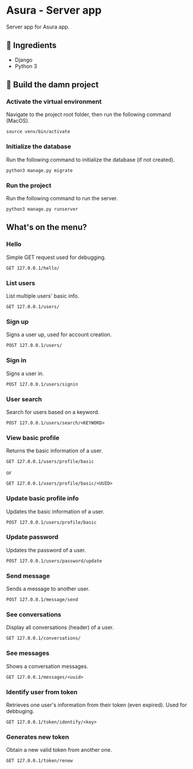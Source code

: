 # Asura - Server app
Server app for Asura app.

## 🍔 Ingredients
- Django
- Python 3

## 🏈 Build the damn project
### Activate the virtual environment
Navigate to the project root folder, then run the following command (MacOS).
```
source venv/bin/activate
```

### Initialize the database
Run the following command to initialize the database (if not created).
```
python3 manage.py migrate
```

### Run the project
Run the following command to run the server.
```
python3 manage.py runserver
```

## What's on the menu?
### Hello
Simple GET request used for debugging.
```
GET 127.0.0.1/hello/
```

### List users
List multiple users' basic info.
```
GET 127.0.0.1/users/
```

### Sign up
Signs a user up, used for account creation.
```
POST 127.0.0.1/users/
```

### Sign in
Signs a user in.
```
POST 127.0.0.1/users/signin
```

### User search
Search for users based on a keyword.
```
POST 127.0.0.1/users/search/<KEYWORD>
```

### View basic profile
Returns the basic information of a user.
```
GET 127.0.0.1/users/profile/basic
```
or
```
GET 127.0.0.1/users/profile/basic/<UUID>
```

### Update basic profile info
Updates the basic information of a user.
```
POST 127.0.0.1/users/profile/basic
```

### Update password
Updates the password of a user.
```
POST 127.0.0.1/users/password/update
```

### Send message
Sends a message to another user.
```
POST 127.0.0.1/message/send
```

### See conversations
Display all conversations (header) of a user.
```
GET 127.0.0.1/conversations/
```

### See messages
Shows a conversation messages.
```
GET 127.0.0.1/messages/<uuid>
```

### Identify user from token
Retrieves one user's information from their token (even expired).
Used for debbuging.
```
GET 127.0.0.1/token/identify/<key>
```

### Generates new token
Obtain a new valid token from another one.
```
GET 127.0.0.1/token/renew
```
